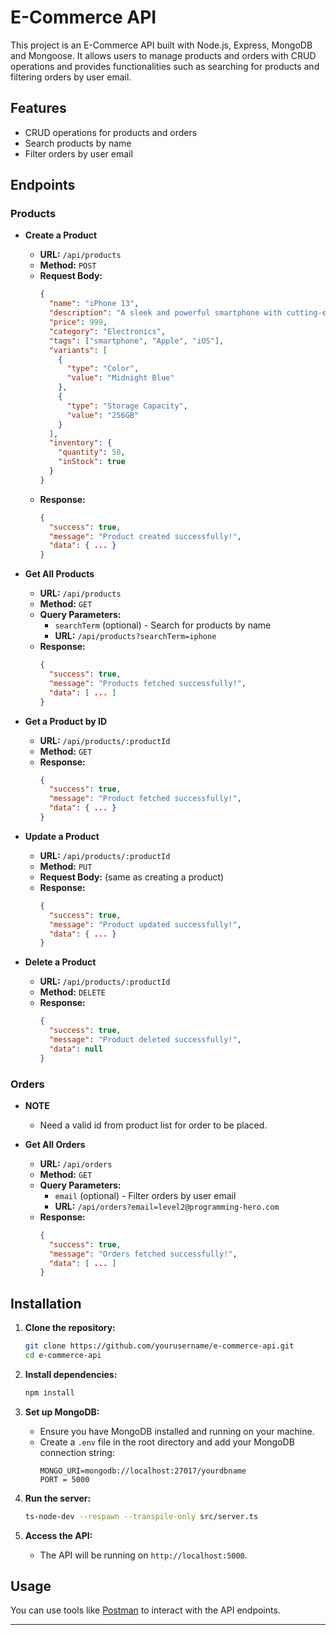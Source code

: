 # E-Commerce API

This project is an E-Commerce API built with Node.js, Express, MongoDB and Mongoose. It allows users to manage products and orders with CRUD operations and provides functionalities such as searching for products and filtering orders by user email.

## Features

- CRUD operations for products and orders
- Search products by name
- Filter orders by user email

## Endpoints

### Products

- **Create a Product**
  - **URL:** `/api/products`
  - **Method:** `POST`
  - **Request Body:**
    ```json
    {
      "name": "iPhone 13",
      "description": "A sleek and powerful smartphone with cutting-edge features.",
      "price": 999,
      "category": "Electronics",
      "tags": ["smartphone", "Apple", "iOS"],
      "variants": [
        {
          "type": "Color",
          "value": "Midnight Blue"
        },
        {
          "type": "Storage Capacity",
          "value": "256GB"
        }
      ],
      "inventory": {
        "quantity": 50,
        "inStock": true
      }
    }
    ```
  - **Response:**
    ```json
    {
      "success": true,
      "message": "Product created successfully!",
      "data": { ... }
    }
    ```

- **Get All Products**
  - **URL:** `/api/products`
  - **Method:** `GET`
  - **Query Parameters:**
    - `searchTerm` (optional) - Search for products by name
    - **URL:** `/api/products?searchTerm=iphone`
  - **Response:**
    ```json
    {
      "success": true,
      "message": "Products fetched successfully!",
      "data": [ ... ]
    }
    ```

- **Get a Product by ID**
  - **URL:** `/api/products/:productId`
  - **Method:** `GET`
  - **Response:**
    ```json
    {
      "success": true,
      "message": "Product fetched successfully!",
      "data": { ... }
    }
    ```

- **Update a Product**
  - **URL:** `/api/products/:productId`
  - **Method:** `PUT`
  - **Request Body:** (same as creating a product)
  - **Response:**
    ```json
    {
      "success": true,
      "message": "Product updated successfully!",
      "data": { ... }
    }
    ```

- **Delete a Product**
  - **URL:** `/api/products/:productId`
  - **Method:** `DELETE`
  - **Response:**
    ```json
    {
      "success": true,
      "message": "Product deleted successfully!",
      "data": null
    }
    ```

### Orders

- **NOTE**
  - Need a valid id from product list for order to be placed.

- **Get All Orders**
  - **URL:** `/api/orders`
  - **Method:** `GET`
  - **Query Parameters:**
    - `email` (optional) - Filter orders by user email
    - **URL:** `/api/orders?email=level2@programming-hero.com`
  - **Response:**
    ```json
    {
      "success": true,
      "message": "Orders fetched successfully!",
      "data": [ ... ]
    }
    ```

## Installation

1. **Clone the repository:**
   ```bash
   git clone https://github.com/yourusername/e-commerce-api.git
   cd e-commerce-api
   ```

2. **Install dependencies:**
   ```bash
   npm install
   ```

3. **Set up MongoDB:**
   - Ensure you have MongoDB installed and running on your machine.
   - Create a `.env` file in the root directory and add your MongoDB connection string:
     ```
     MONGO_URI=mongodb://localhost:27017/yourdbname
     PORT = 5000
     ```

4. **Run the server:**
   ```bash
   ts-node-dev --respawn --transpile-only src/server.ts
   ```

5. **Access the API:**
   - The API will be running on `http://localhost:5000`.

## Usage

You can use tools like [Postman](https://www.postman.com/) to interact with the API endpoints.

---
